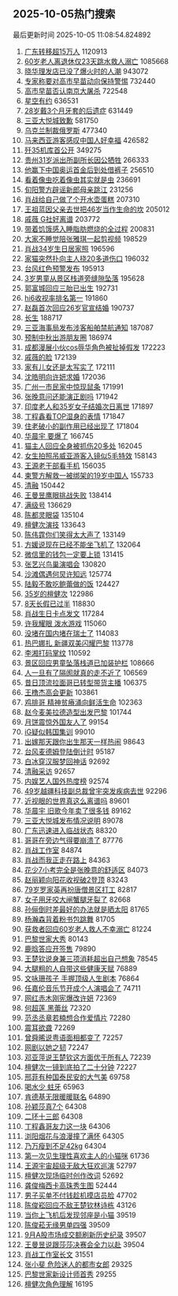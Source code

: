 ## 2025-10-05热门搜索 
最后更新时间 2025-10-05 11:08:54.824892 
1. [广东转移超15万人](https://s.weibo.com/weibo?q=%23%E5%B9%BF%E4%B8%9C%E8%BD%AC%E7%A7%BB%E8%B6%8515%E4%B8%87%E4%BA%BA%23&t=31&band_rank=10&Refer=top) 1120913
1. [60岁老人离退休仅23天跳水救人溺亡](https://s.weibo.com/weibo?q=%2360%E5%B2%81%E8%80%81%E4%BA%BA%E7%A6%BB%E9%80%80%E4%BC%91%E4%BB%8523%E5%A4%A9%E8%B7%B3%E6%B0%B4%E6%95%91%E4%BA%BA%E6%BA%BA%E4%BA%A1%23&t=31&band_rank=1&Refer=top) 1085668
1. [晓华理发店已没了爆火时的人潮](https://s.weibo.com/weibo?q=%23%E6%99%93%E5%8D%8E%E7%90%86%E5%8F%91%E5%BA%97%E5%B7%B2%E6%B2%A1%E4%BA%86%E7%88%86%E7%81%AB%E6%97%B6%E7%9A%84%E4%BA%BA%E6%BD%AE%23&t=31&band_rank=1&Refer=top) 943072
1. [专家称要对高市早苗动向保持警惕](https://s.weibo.com/weibo?q=%23%E4%B8%93%E5%AE%B6%E7%A7%B0%E8%A6%81%E5%AF%B9%E9%AB%98%E5%B8%82%E6%97%A9%E8%8B%97%E5%8A%A8%E5%90%91%E4%BF%9D%E6%8C%81%E8%AD%A6%E6%83%95%23&t=31&band_rank=29&Refer=top) 732440
1. [高市早苗否认南京大屠杀](https://s.weibo.com/weibo?q=%23%E9%AB%98%E5%B8%82%E6%97%A9%E8%8B%97%E5%90%A6%E8%AE%A4%E5%8D%97%E4%BA%AC%E5%A4%A7%E5%B1%A0%E6%9D%80%23&t=31&band_rank=2&Refer=top) 722548
1. [星空有约](https://s.weibo.com/weibo?q=%23%E6%98%9F%E7%A9%BA%E6%9C%89%E7%BA%A6%23&t=31&band_rank=3&Refer=top) 636531
1. [28岁戴3个月牙套的后遗症](https://s.weibo.com/weibo?q=28%E5%B2%81%E6%88%B43%E4%B8%AA%E6%9C%88%E7%89%99%E5%A5%97%E7%9A%84%E5%90%8E%E9%81%97%E7%97%87&t=31&band_rank=4&Refer=top) 631449
1. [三亚大悦城致歉](https://s.weibo.com/weibo?q=%23%E4%B8%89%E4%BA%9A%E5%A4%A7%E6%82%A6%E5%9F%8E%E8%87%B4%E6%AD%89%23&t=31&band_rank=13&Refer=top) 581750
1. [乌克兰制裁俄罗斯](https://s.weibo.com/weibo?q=%23%E4%B9%8C%E5%85%8B%E5%85%B0%E5%88%B6%E8%A3%81%E4%BF%84%E7%BD%97%E6%96%AF%23&t=31&band_rank=2&Refer=top) 477340
1. [马来西亚游客感叹中国人好幸福](https://s.weibo.com/weibo?q=%23%E9%A9%AC%E6%9D%A5%E8%A5%BF%E4%BA%9A%E6%B8%B8%E5%AE%A2%E6%84%9F%E5%8F%B9%E4%B8%AD%E5%9B%BD%E4%BA%BA%E5%A5%BD%E5%B9%B8%E7%A6%8F%23&t=31&band_rank=4&Refer=top) 426582
1. [歼35机库首公开](https://s.weibo.com/weibo?q=%23%E6%AD%BC35%E6%9C%BA%E5%BA%93%E9%A6%96%E5%85%AC%E5%BC%80%23&t=31&band_rank=9&Refer=top) 349275
1. [贵州31岁派出所副所长因公牺牲](https://s.weibo.com/weibo?q=%23%E8%B4%B5%E5%B7%9E31%E5%B2%81%E6%B4%BE%E5%87%BA%E6%89%80%E5%89%AF%E6%89%80%E9%95%BF%E5%9B%A0%E5%85%AC%E7%89%BA%E7%89%B2%23&t=31&band_rank=2&Refer=top) 266333
1. [他赢下中国奥运首金后到处借裤子](https://s.weibo.com/weibo?q=%23%E4%BB%96%E8%B5%A2%E4%B8%8B%E4%B8%AD%E5%9B%BD%E5%A5%A5%E8%BF%90%E9%A6%96%E9%87%91%E5%90%8E%E5%88%B0%E5%A4%84%E5%80%9F%E8%A3%A4%E5%AD%90%23&t=31&band_rank=4&Refer=top) 256510
1. [看着像虫吃着像虫其实就是虫](https://s.weibo.com/weibo?q=%23%E7%9C%8B%E7%9D%80%E5%83%8F%E8%99%AB%E5%90%83%E7%9D%80%E5%83%8F%E8%99%AB%E5%85%B6%E5%AE%9E%E5%B0%B1%E6%98%AF%E8%99%AB%23&t=31&band_rank=6&Refer=top) 236691
1. [旬阳警方辟谣新郎母亲跳江](https://s.weibo.com/weibo?q=%23%E6%97%AC%E9%98%B3%E8%AD%A6%E6%96%B9%E8%BE%9F%E8%B0%A3%E6%96%B0%E9%83%8E%E6%AF%8D%E4%BA%B2%E8%B7%B3%E6%B1%9F%23&t=31&band_rank=43&Refer=top) 231256
1. [肖战给自己做了个开水壶蛋糕](https://s.weibo.com/weibo?q=%23%E8%82%96%E6%88%98%E7%BB%99%E8%87%AA%E5%B7%B1%E5%81%9A%E4%BA%86%E4%B8%AA%E5%BC%80%E6%B0%B4%E5%A3%B6%E8%9B%8B%E7%B3%95%23&t=31&band_rank=11&Refer=top) 207310
1. [王祖蓝因父亲去世把46岁当作生命的坎](https://s.weibo.com/weibo?q=%E7%8E%8B%E7%A5%96%E8%93%9D%E5%9B%A0%E7%88%B6%E4%BA%B2%E5%8E%BB%E4%B8%96%E6%8A%8A46%E5%B2%81%E5%BD%93%E4%BD%9C%E7%94%9F%E5%91%BD%E7%9A%84%E5%9D%8E&t=31&band_rank=12&Refer=top) 205012
1. [戚薇 G社好离谱](https://s.weibo.com/weibo?q=%E6%88%9A%E8%96%87%20G%E7%A4%BE%E5%A5%BD%E7%A6%BB%E8%B0%B1&t=31&band_rank=11&Refer=top) 203772
1. [带着饥饿感入睡脂肪燃烧的全过程](https://s.weibo.com/weibo?q=%23%E5%B8%A6%E7%9D%80%E9%A5%A5%E9%A5%BF%E6%84%9F%E5%85%A5%E7%9D%A1%E8%84%82%E8%82%AA%E7%87%83%E7%83%A7%E7%9A%84%E5%85%A8%E8%BF%87%E7%A8%8B%23&t=31&band_rank=23&Refer=top) 200831
1. [大家不睡觉陪张雅琪一起剪视频](https://s.weibo.com/weibo?q=%E5%A4%A7%E5%AE%B6%E4%B8%8D%E7%9D%A1%E8%A7%89%E9%99%AA%E5%BC%A0%E9%9B%85%E7%90%AA%E4%B8%80%E8%B5%B7%E5%89%AA%E8%A7%86%E9%A2%91&t=31&band_rank=15&Refer=top) 198529
1. [肖战34岁生日居家照](https://s.weibo.com/weibo?q=%23%E8%82%96%E6%88%9834%E5%B2%81%E7%94%9F%E6%97%A5%E5%B1%85%E5%AE%B6%E7%85%A7%23&t=31&band_rank=13&Refer=top) 196596
1. [家猫突然扑向主人挠20多道伤口](https://s.weibo.com/weibo?q=%23%E5%AE%B6%E7%8C%AB%E7%AA%81%E7%84%B6%E6%89%91%E5%90%91%E4%B8%BB%E4%BA%BA%E6%8C%A020%E5%A4%9A%E9%81%93%E4%BC%A4%E5%8F%A3%23&t=31&band_rank=28&Refer=top) 196032
1. [台风红色预警发布](https://s.weibo.com/weibo?q=%23%E5%8F%B0%E9%A3%8E%E7%BA%A2%E8%89%B2%E9%A2%84%E8%AD%A6%E5%8F%91%E5%B8%83%23&t=31&band_rank=5&Refer=top) 195913
1. [3岁男童从景区栈道旁缝隙坠落](https://s.weibo.com/weibo?q=%233%E5%B2%81%E7%94%B7%E7%AB%A5%E4%BB%8E%E6%99%AF%E5%8C%BA%E6%A0%88%E9%81%93%E6%97%81%E7%BC%9D%E9%9A%99%E5%9D%A0%E8%90%BD%23&t=31&band_rank=6&Refer=top) 195628
1. [郭富城回应三胎已出生](https://s.weibo.com/weibo?q=%23%E9%83%AD%E5%AF%8C%E5%9F%8E%E5%9B%9E%E5%BA%94%E4%B8%89%E8%83%8E%E5%B7%B2%E5%87%BA%E7%94%9F%23&t=31&band_rank=22&Refer=top) 192731
1. [hi6收视率排名第一](https://s.weibo.com/weibo?q=hi6%E6%94%B6%E8%A7%86%E7%8E%87%E6%8E%92%E5%90%8D%E7%AC%AC%E4%B8%80&t=31&band_rank=16&Refer=top) 191860
1. [赵磊首次回应26岁官宣结婚](https://s.weibo.com/weibo?q=%E8%B5%B5%E7%A3%8A%E9%A6%96%E6%AC%A1%E5%9B%9E%E5%BA%9426%E5%B2%81%E5%AE%98%E5%AE%A3%E7%BB%93%E5%A9%9A&t=31&band_rank=20&Refer=top) 190737
1. [长生](https://s.weibo.com/weibo?q=%E9%95%BF%E7%94%9F&t=31&band_rank=7&Refer=top) 188717
1. [三亚海事局发布涉客船舶禁航通知](https://s.weibo.com/weibo?q=%23%E4%B8%89%E4%BA%9A%E6%B5%B7%E4%BA%8B%E5%B1%80%E5%8F%91%E5%B8%83%E6%B6%89%E5%AE%A2%E8%88%B9%E8%88%B6%E7%A6%81%E8%88%AA%E9%80%9A%E7%9F%A5%23&t=31&band_rank=21&Refer=top) 187087
1. [预制中秋出游朋友圈](https://s.weibo.com/weibo?q=%E9%A2%84%E5%88%B6%E4%B8%AD%E7%A7%8B%E5%87%BA%E6%B8%B8%E6%9C%8B%E5%8F%8B%E5%9C%88&t=31&band_rank=22&Refer=top) 186974
1. [成都漫展小伙cos辱华角色被扯掉假发](https://s.weibo.com/weibo?q=%23%E6%88%90%E9%83%BD%E6%BC%AB%E5%B1%95%E5%B0%8F%E4%BC%99cos%E8%BE%B1%E5%8D%8E%E8%A7%92%E8%89%B2%E8%A2%AB%E6%89%AF%E6%8E%89%E5%81%87%E5%8F%91%23&t=31&band_rank=14&Refer=top) 172223
1. [戚薇的脸](https://s.weibo.com/weibo?q=%E6%88%9A%E8%96%87%E7%9A%84%E8%84%B8&t=31&band_rank=16&Refer=top) 172139
1. [家有儿女还是太写实了](https://s.weibo.com/weibo?q=%E5%AE%B6%E6%9C%89%E5%84%BF%E5%A5%B3%E8%BF%98%E6%98%AF%E5%A4%AA%E5%86%99%E5%AE%9E%E4%BA%86&t=31&band_rank=24&Refer=top) 172111
1. [沈皓明向许妍求婚](https://s.weibo.com/weibo?q=%23%E6%B2%88%E7%9A%93%E6%98%8E%E5%90%91%E8%AE%B8%E5%A6%8D%E6%B1%82%E5%A9%9A%23&t=31&band_rank=13&Refer=top) 172036
1. [广州一市民家中惊现鼠条](https://s.weibo.com/weibo?q=%23%E5%B9%BF%E5%B7%9E%E4%B8%80%E5%B8%82%E6%B0%91%E5%AE%B6%E4%B8%AD%E6%83%8A%E7%8E%B0%E9%BC%A0%E6%9D%A1%23&t=31&band_rank=18&Refer=top) 171991
1. [张晚意问还能演正剧吗](https://s.weibo.com/weibo?q=%23%E5%BC%A0%E6%99%9A%E6%84%8F%E9%97%AE%E8%BF%98%E8%83%BD%E6%BC%94%E6%AD%A3%E5%89%A7%E5%90%97%23&t=31&band_rank=24&Refer=top) 171942
1. [印度老人和35岁女子结婚次日离世](https://s.weibo.com/weibo?q=%23%E5%8D%B0%E5%BA%A6%E8%80%81%E4%BA%BA%E5%92%8C35%E5%B2%81%E5%A5%B3%E5%AD%90%E7%BB%93%E5%A9%9A%E6%AC%A1%E6%97%A5%E7%A6%BB%E4%B8%96%23&t=31&band_rank=21&Refer=top) 171897
1. [丁程鑫看TOP湿身的表情](https://s.weibo.com/weibo?q=%23%E4%B8%81%E7%A8%8B%E9%91%AB%E7%9C%8BTOP%E6%B9%BF%E8%BA%AB%E7%9A%84%E8%A1%A8%E6%83%85%23&t=31&band_rank=24&Refer=top) 171847
1. [住老破小的副作用已经出现了](https://s.weibo.com/weibo?q=%E4%BD%8F%E8%80%81%E7%A0%B4%E5%B0%8F%E7%9A%84%E5%89%AF%E4%BD%9C%E7%94%A8%E5%B7%B2%E7%BB%8F%E5%87%BA%E7%8E%B0%E4%BA%86&t=31&band_rank=25&Refer=top) 171804
1. [华晨宇 要爆了](https://s.weibo.com/weibo?q=%E5%8D%8E%E6%99%A8%E5%AE%87%20%E8%A6%81%E7%88%86%E4%BA%86&t=31&band_rank=12&Refer=top) 166745
1. [猫主人回应全身被抓伤20多处](https://s.weibo.com/weibo?q=%23%E7%8C%AB%E4%B8%BB%E4%BA%BA%E5%9B%9E%E5%BA%94%E5%85%A8%E8%BA%AB%E8%A2%AB%E6%8A%93%E4%BC%A420%E5%A4%9A%E5%A4%84%23&t=31&band_rank=27&Refer=top) 162045
1. [女生拍照吊威亚游客入镜似5毛特效](https://s.weibo.com/weibo?q=%23%E5%A5%B3%E7%94%9F%E6%8B%8D%E7%85%A7%E5%90%8A%E5%A8%81%E4%BA%9A%E6%B8%B8%E5%AE%A2%E5%85%A5%E9%95%9C%E4%BC%BC5%E6%AF%9B%E7%89%B9%E6%95%88%23&t=31&band_rank=8&Refer=top) 158143
1. [王源老干部看手机](https://s.weibo.com/weibo?q=%E7%8E%8B%E6%BA%90%E8%80%81%E5%B9%B2%E9%83%A8%E7%9C%8B%E6%89%8B%E6%9C%BA&t=31&band_rank=23&Refer=top) 156035
1. [柬警方解救一被绑架的19岁中国人](https://s.weibo.com/weibo?q=%23%E6%9F%AC%E8%AD%A6%E6%96%B9%E8%A7%A3%E6%95%91%E4%B8%80%E8%A2%AB%E7%BB%91%E6%9E%B6%E7%9A%8419%E5%B2%81%E4%B8%AD%E5%9B%BD%E4%BA%BA%23&t=31&band_rank=47&Refer=top) 155733
1. [清融](https://s.weibo.com/weibo?q=%E6%B8%85%E8%9E%8D&t=31&band_rank=9&Refer=top) 150442
1. [王曼昱鹰眼挑战失败](https://s.weibo.com/weibo?q=%23%E7%8E%8B%E6%9B%BC%E6%98%B1%E9%B9%B0%E7%9C%BC%E6%8C%91%E6%88%98%E5%A4%B1%E8%B4%A5%23&t=31&band_rank=10&Refer=top) 138414
1. [满级号](https://s.weibo.com/weibo?q=%E6%BB%A1%E7%BA%A7%E5%8F%B7&t=31&band_rank=15&Refer=top) 136629
1. [陈都灵眼袋](https://s.weibo.com/weibo?q=%E9%99%88%E9%83%BD%E7%81%B5%E7%9C%BC%E8%A2%8B&t=31&band_rank=17&Refer=top) 135104
1. [檀健次演技](https://s.weibo.com/weibo?q=%E6%AA%80%E5%81%A5%E6%AC%A1%E6%BC%94%E6%8A%80&t=31&band_rank=19&Refer=top) 133643
1. [陈伟霆你们笑得太大声了](https://s.weibo.com/weibo?q=%23%E9%99%88%E4%BC%9F%E9%9C%86%E4%BD%A0%E4%BB%AC%E7%AC%91%E5%BE%97%E5%A4%AA%E5%A4%A7%E5%A3%B0%E4%BA%86%23&t=31&band_rank=20&Refer=top) 133149
1. [方媛说现在已经不能坐飞机了](https://s.weibo.com/weibo?q=%23%E6%96%B9%E5%AA%9B%E8%AF%B4%E7%8E%B0%E5%9C%A8%E5%B7%B2%E7%BB%8F%E4%B8%8D%E8%83%BD%E5%9D%90%E9%A3%9E%E6%9C%BA%E4%BA%86%23&t=31&band_rank=21&Refer=top) 132064
1. [微信里的钱包一定要上锁](https://s.weibo.com/weibo?q=%E5%BE%AE%E4%BF%A1%E9%87%8C%E7%9A%84%E9%92%B1%E5%8C%85%E4%B8%80%E5%AE%9A%E8%A6%81%E4%B8%8A%E9%94%81&t=31&band_rank=22&Refer=top) 131415
1. [张艺兴鸟巢演唱会](https://s.weibo.com/weibo?q=%23%E5%BC%A0%E8%89%BA%E5%85%B4%E9%B8%9F%E5%B7%A2%E6%BC%94%E5%94%B1%E4%BC%9A%23&t=31&band_rank=23&Refer=top) 130820
1. [沙滩偶遇何炅许知远](https://s.weibo.com/weibo?q=%E6%B2%99%E6%BB%A9%E5%81%B6%E9%81%87%E4%BD%95%E7%82%85%E8%AE%B8%E7%9F%A5%E8%BF%9C&t=31&band_rank=28&Refer=top) 125774
1. [陆毅不敢吃鲍蕾做的饭](https://s.weibo.com/weibo?q=%E9%99%86%E6%AF%85%E4%B8%8D%E6%95%A2%E5%90%83%E9%B2%8D%E8%95%BE%E5%81%9A%E7%9A%84%E9%A5%AD&t=31&band_rank=29&Refer=top) 124427
1. [35岁的檀健次](https://s.weibo.com/weibo?q=%2335%E5%B2%81%E7%9A%84%E6%AA%80%E5%81%A5%E6%AC%A1%23&t=31&band_rank=29&Refer=top) 122986
1. [8天长假已过半](https://s.weibo.com/weibo?q=%238%E5%A4%A9%E9%95%BF%E5%81%87%E5%B7%B2%E8%BF%87%E5%8D%8A%23&t=31&band_rank=34&Refer=top) 118830
1. [肖战生日卡点发文](https://s.weibo.com/weibo?q=%23%E8%82%96%E6%88%98%E7%94%9F%E6%97%A5%E5%8D%A1%E7%82%B9%E5%8F%91%E6%96%87%23&t=31&band_rank=30&Refer=top) 117284
1. [许我耀眼 泼水游戏](https://s.weibo.com/weibo?q=%E8%AE%B8%E6%88%91%E8%80%80%E7%9C%BC%20%E6%B3%BC%E6%B0%B4%E6%B8%B8%E6%88%8F&t=31&band_rank=31&Refer=top) 115060
1. [没堵在国内堵在瑞士了](https://s.weibo.com/weibo?q=%E6%B2%A1%E5%A0%B5%E5%9C%A8%E5%9B%BD%E5%86%85%E5%A0%B5%E5%9C%A8%E7%91%9E%E5%A3%AB%E4%BA%86&t=31&band_rank=33&Refer=top) 114083
1. [热巴娜扎 新疆双美闪耀巴黎](https://s.weibo.com/weibo?q=%E7%83%AD%E5%B7%B4%E5%A8%9C%E6%89%8E%20%E6%96%B0%E7%96%86%E5%8F%8C%E7%BE%8E%E9%97%AA%E8%80%80%E5%B7%B4%E9%BB%8E&t=31&band_rank=24&Refer=top) 113778
1. [李湘打码掌纹](https://s.weibo.com/weibo?q=%23%E6%9D%8E%E6%B9%98%E6%89%93%E7%A0%81%E6%8E%8C%E7%BA%B9%23&t=31&band_rank=25&Refer=top) 110592
1. [景区回应男童坠落栈道已加装护栏](https://s.weibo.com/weibo?q=%23%E6%99%AF%E5%8C%BA%E5%9B%9E%E5%BA%94%E7%94%B7%E7%AB%A5%E5%9D%A0%E8%90%BD%E6%A0%88%E9%81%93%E5%B7%B2%E5%8A%A0%E8%A3%85%E6%8A%A4%E6%A0%8F%23&t=31&band_rank=40&Refer=top) 108666
1. [人一旦有了隔阂就真的走不近了](https://s.weibo.com/weibo?q=%E4%BA%BA%E4%B8%80%E6%97%A6%E6%9C%89%E4%BA%86%E9%9A%94%E9%98%82%E5%B0%B1%E7%9C%9F%E7%9A%84%E8%B5%B0%E4%B8%8D%E8%BF%91%E4%BA%86&t=31&band_rank=26&Refer=top) 106569
1. [昔日顶流拉面哥已转型带货主播](https://s.weibo.com/weibo?q=%23%E6%98%94%E6%97%A5%E9%A1%B6%E6%B5%81%E6%8B%89%E9%9D%A2%E5%93%A5%E5%B7%B2%E8%BD%AC%E5%9E%8B%E5%B8%A6%E8%B4%A7%E4%B8%BB%E6%92%AD%23&t=31&band_rank=32&Refer=top) 106375
1. [王橹杰高会更新](https://s.weibo.com/weibo?q=%E7%8E%8B%E6%A9%B9%E6%9D%B0%E9%AB%98%E4%BC%9A%E6%9B%B4%E6%96%B0&t=31&band_rank=35&Refer=top) 103861
1. [鸡排哥 精神贫瘠涌向鲜活生命](https://s.weibo.com/weibo?q=%E9%B8%A1%E6%8E%92%E5%93%A5%20%E7%B2%BE%E7%A5%9E%E8%B4%AB%E7%98%A0%E6%B6%8C%E5%90%91%E9%B2%9C%E6%B4%BB%E7%94%9F%E5%91%BD&t=31&band_rank=27&Refer=top) 102363
1. [赵今麦美拉德造型出发巴黎](https://s.weibo.com/weibo?q=%23%E8%B5%B5%E4%BB%8A%E9%BA%A6%E7%BE%8E%E6%8B%89%E5%BE%B7%E9%80%A0%E5%9E%8B%E5%87%BA%E5%8F%91%E5%B7%B4%E9%BB%8E%23&t=31&band_rank=28&Refer=top) 101744
1. [月饼震惊外国友人了](https://s.weibo.com/weibo?q=%E6%9C%88%E9%A5%BC%E9%9C%87%E6%83%8A%E5%A4%96%E5%9B%BD%E5%8F%8B%E4%BA%BA%E4%BA%86&t=31&band_rank=37&Refer=top) 99154
1. [iG疑似韩国集训](https://s.weibo.com/weibo?q=iG%E7%96%91%E4%BC%BC%E9%9F%A9%E5%9B%BD%E9%9B%86%E8%AE%AD&t=31&band_rank=38&Refer=top) 99010
1. [出嫁那天跟你出生那天一样热闹](https://s.weibo.com/weibo?q=%E5%87%BA%E5%AB%81%E9%82%A3%E5%A4%A9%E8%B7%9F%E4%BD%A0%E5%87%BA%E7%94%9F%E9%82%A3%E5%A4%A9%E4%B8%80%E6%A0%B7%E7%83%AD%E9%97%B9&t=31&band_rank=39&Refer=top) 98643
1. [台风麦德姆登陆倒计时](https://s.weibo.com/weibo?q=%23%E5%8F%B0%E9%A3%8E%E9%BA%A6%E5%BE%B7%E5%A7%86%E7%99%BB%E9%99%86%E5%80%92%E8%AE%A1%E6%97%B6%23&t=31&band_rank=41&Refer=top) 95187
1. [白冰穿汉服梦回神话](https://s.weibo.com/weibo?q=%E7%99%BD%E5%86%B0%E7%A9%BF%E6%B1%89%E6%9C%8D%E6%A2%A6%E5%9B%9E%E7%A5%9E%E8%AF%9D&t=31&band_rank=42&Refer=top) 92692
1. [清融采访](https://s.weibo.com/weibo?q=%E6%B8%85%E8%9E%8D%E9%87%87%E8%AE%BF&t=31&band_rank=30&Refer=top) 92657
1. [内娱艺人国外热度榜](https://s.weibo.com/weibo?q=%23%E5%86%85%E5%A8%B1%E8%89%BA%E4%BA%BA%E5%9B%BD%E5%A4%96%E7%83%AD%E5%BA%A6%E6%A6%9C%23&t=31&band_rank=31&Refer=top) 92574
1. [49岁越疆科技副总裁曾宇突发疾病去世](https://s.weibo.com/weibo?q=%2349%E5%B2%81%E8%B6%8A%E7%96%86%E7%A7%91%E6%8A%80%E5%89%AF%E6%80%BB%E8%A3%81%E6%9B%BE%E5%AE%87%E7%AA%81%E5%8F%91%E7%96%BE%E7%97%85%E5%8E%BB%E4%B8%96%23&t=31&band_rank=45&Refer=top) 92296
1. [近视眼的世界真这么离谱吗](https://s.weibo.com/weibo?q=%E8%BF%91%E8%A7%86%E7%9C%BC%E7%9A%84%E4%B8%96%E7%95%8C%E7%9C%9F%E8%BF%99%E4%B9%88%E7%A6%BB%E8%B0%B1%E5%90%97&t=31&band_rank=31&Refer=top) 89601
1. [华晨宇 旧歌今年卖了很多钱](https://s.weibo.com/weibo?q=%E5%8D%8E%E6%99%A8%E5%AE%87%20%E6%97%A7%E6%AD%8C%E4%BB%8A%E5%B9%B4%E5%8D%96%E4%BA%86%E5%BE%88%E5%A4%9A%E9%92%B1&t=31&band_rank=32&Refer=top) 89162
1. [三亚大悦城发布情况说明](https://s.weibo.com/weibo?q=%23%E4%B8%89%E4%BA%9A%E5%A4%A7%E6%82%A6%E5%9F%8E%E5%8F%91%E5%B8%83%E6%83%85%E5%86%B5%E8%AF%B4%E6%98%8E%23&t=31&band_rank=37&Refer=top) 89078
1. [广东迅速进入临战状态](https://s.weibo.com/weibo?q=%23%E5%B9%BF%E4%B8%9C%E8%BF%85%E9%80%9F%E8%BF%9B%E5%85%A5%E4%B8%B4%E6%88%98%E7%8A%B6%E6%80%81%23&t=31&band_rank=38&Refer=top) 88320
1. [哥哥在旁边气得要崩溃了](https://s.weibo.com/weibo?q=%E5%93%A5%E5%93%A5%E5%9C%A8%E6%97%81%E8%BE%B9%E6%B0%94%E5%BE%97%E8%A6%81%E5%B4%A9%E6%BA%83%E4%BA%86&t=31&band_rank=39&Refer=top) 87776
1. [肖战工作室](https://s.weibo.com/weibo?q=%E8%82%96%E6%88%98%E5%B7%A5%E4%BD%9C%E5%AE%A4&t=31&band_rank=11&Refer=top) 84874
1. [肖战而我正走在路上](https://s.weibo.com/weibo?q=%23%E8%82%96%E6%88%98%E8%80%8C%E6%88%91%E6%AD%A3%E8%B5%B0%E5%9C%A8%E8%B7%AF%E4%B8%8A%23&t=31&band_rank=16&Refer=top) 84363
1. [花少7小考完全是张晚意的舒适区](https://s.weibo.com/weibo?q=%E8%8A%B1%E5%B0%917%E5%B0%8F%E8%80%83%E5%AE%8C%E5%85%A8%E6%98%AF%E5%BC%A0%E6%99%9A%E6%84%8F%E7%9A%84%E8%88%92%E9%80%82%E5%8C%BA&t=31&band_rank=46&Refer=top) 84073
1. [赵丽颖向阳花收视破2登顶](https://s.weibo.com/weibo?q=%23%E8%B5%B5%E4%B8%BD%E9%A2%96%E5%90%91%E9%98%B3%E8%8A%B1%E6%94%B6%E8%A7%86%E7%A0%B42%E7%99%BB%E9%A1%B6%23&t=31&band_rank=33&Refer=top) 83243
1. [79岁罗家英再扮唐僧景区打工](https://s.weibo.com/weibo?q=%2379%E5%B2%81%E7%BD%97%E5%AE%B6%E8%8B%B1%E5%86%8D%E6%89%AE%E5%94%90%E5%83%A7%E6%99%AF%E5%8C%BA%E6%89%93%E5%B7%A5%23&t=31&band_rank=34&Refer=top) 82817
1. [女子用牙咬大闸蟹腿牙裂了](https://s.weibo.com/weibo?q=%23%E5%A5%B3%E5%AD%90%E7%94%A8%E7%89%99%E5%92%AC%E5%A4%A7%E9%97%B8%E8%9F%B9%E8%85%BF%E7%89%99%E8%A3%82%E4%BA%86%23&t=31&band_rank=40&Refer=top) 82668
1. [孙俪倒时差最好的办法就是晒太阳](https://s.weibo.com/weibo?q=%23%E5%AD%99%E4%BF%AA%E5%80%92%E6%97%B6%E5%B7%AE%E6%9C%80%E5%A5%BD%E7%9A%84%E5%8A%9E%E6%B3%95%E5%B0%B1%E6%98%AF%E6%99%92%E5%A4%AA%E9%98%B3%23&t=31&band_rank=41&Refer=top) 81765
1. [杨瀚森背着粉书包跳舞](https://s.weibo.com/weibo?q=%23%E6%9D%A8%E7%80%9A%E6%A3%AE%E8%83%8C%E7%9D%80%E7%B2%89%E4%B9%A6%E5%8C%85%E8%B7%B3%E8%88%9E%23&t=31&band_rank=47&Refer=top) 81705
1. [获救者回应60岁老人救人不幸溺亡](https://s.weibo.com/weibo?q=%23%E8%8E%B7%E6%95%91%E8%80%85%E5%9B%9E%E5%BA%9460%E5%B2%81%E8%80%81%E4%BA%BA%E6%95%91%E4%BA%BA%E4%B8%8D%E5%B9%B8%E6%BA%BA%E4%BA%A1%23&t=31&band_rank=42&Refer=top) 81224
1. [巴黎世家大秀](https://s.weibo.com/weibo?q=%23%E5%B7%B4%E9%BB%8E%E4%B8%96%E5%AE%B6%E5%A4%A7%E7%A7%80%23&t=31&band_rank=49&Refer=top) 80143
1. [鹿晗答应开签售](https://s.weibo.com/weibo?q=%23%E9%B9%BF%E6%99%97%E7%AD%94%E5%BA%94%E5%BC%80%E7%AD%BE%E5%94%AE%23&t=31&band_rank=35&Refer=top) 79890
1. [王楚钦说身兼三项消耗超出自己想象](https://s.weibo.com/weibo?q=%23%E7%8E%8B%E6%A5%9A%E9%92%A6%E8%AF%B4%E8%BA%AB%E5%85%BC%E4%B8%89%E9%A1%B9%E6%B6%88%E8%80%97%E8%B6%85%E5%87%BA%E8%87%AA%E5%B7%B1%E6%83%B3%E8%B1%A1%23&t=31&band_rank=36&Refer=top) 78545
1. [大腿粗的人自带这些健康天赋](https://s.weibo.com/weibo?q=%23%E5%A4%A7%E8%85%BF%E7%B2%97%E7%9A%84%E4%BA%BA%E8%87%AA%E5%B8%A6%E8%BF%99%E4%BA%9B%E5%81%A5%E5%BA%B7%E5%A4%A9%E8%B5%8B%23&t=31&band_rank=26&Refer=top) 76889
1. [文咏珊孩子 手握顶级人生剧本](https://s.weibo.com/weibo?q=%E6%96%87%E5%92%8F%E7%8F%8A%E5%AD%A9%E5%AD%90%20%E6%89%8B%E6%8F%A1%E9%A1%B6%E7%BA%A7%E4%BA%BA%E7%94%9F%E5%89%A7%E6%9C%AC&t=31&band_rank=37&Refer=top) 76864
1. [任嘉伦音乐节开成个人演唱会了](https://s.weibo.com/weibo?q=%E4%BB%BB%E5%98%89%E4%BC%A6%E9%9F%B3%E4%B9%90%E8%8A%82%E5%BC%80%E6%88%90%E4%B8%AA%E4%BA%BA%E6%BC%94%E5%94%B1%E4%BC%9A%E4%BA%86&t=31&band_rank=38&Refer=top) 74711
1. [网红赤木刚宪爆改许妍](https://s.weibo.com/weibo?q=%23%E7%BD%91%E7%BA%A2%E8%B5%A4%E6%9C%A8%E5%88%9A%E5%AE%AA%E7%88%86%E6%94%B9%E8%AE%B8%E5%A6%8D%23&t=31&band_rank=41&Refer=top) 72369
1. [何超莲 黑蕾丝](https://s.weibo.com/weibo?q=%E4%BD%95%E8%B6%85%E8%8E%B2%20%E9%BB%91%E8%95%BE%E4%B8%9D&t=31&band_rank=48&Refer=top) 72320
1. [范丞丞章若楠想合作爱情片](https://s.weibo.com/weibo?q=%E8%8C%83%E4%B8%9E%E4%B8%9E%E7%AB%A0%E8%8B%A5%E6%A5%A0%E6%83%B3%E5%90%88%E4%BD%9C%E7%88%B1%E6%83%85%E7%89%87&t=31&band_rank=40&Refer=top) 72280
1. [震耳欲聋](https://s.weibo.com/weibo?q=%E9%9C%87%E8%80%B3%E6%AC%B2%E8%81%8B&t=31&band_rank=45&Refer=top) 72269
1. [曾舜晞说粤语面相都变了](https://s.weibo.com/weibo?q=%E6%9B%BE%E8%88%9C%E6%99%9E%E8%AF%B4%E7%B2%A4%E8%AF%AD%E9%9D%A2%E7%9B%B8%E9%83%BD%E5%8F%98%E4%BA%86&t=31&band_rank=39&Refer=top) 72257
1. [网剧以她之韧](https://s.weibo.com/weibo?q=%23%E7%BD%91%E5%89%A7%E4%BB%A5%E5%A5%B9%E4%B9%8B%E9%9F%A7%23&t=31&band_rank=49&Refer=top) 72247
1. [邓亚萍说王楚钦这方面优于所有人](https://s.weibo.com/weibo?q=%23%E9%82%93%E4%BA%9A%E8%90%8D%E8%AF%B4%E7%8E%8B%E6%A5%9A%E9%92%A6%E8%BF%99%E6%96%B9%E9%9D%A2%E4%BC%98%E4%BA%8E%E6%89%80%E6%9C%89%E4%BA%BA%23&t=31&band_rank=45&Refer=top) 72239
1. [檀健次一镜到底拍了二十分钟](https://s.weibo.com/weibo?q=%E6%AA%80%E5%81%A5%E6%AC%A1%E4%B8%80%E9%95%9C%E5%88%B0%E5%BA%95%E6%8B%8D%E4%BA%86%E4%BA%8C%E5%8D%81%E5%88%86%E9%92%9F&t=31&band_rank=50&Refer=top) 72227
1. [邢菲有种国泰民安的大气美](https://s.weibo.com/weibo?q=%E9%82%A2%E8%8F%B2%E6%9C%89%E7%A7%8D%E5%9B%BD%E6%B3%B0%E6%B0%91%E5%AE%89%E7%9A%84%E5%A4%A7%E6%B0%94%E7%BE%8E&t=31&band_rank=47&Refer=top) 69758
1. [喝水少 蛀牙](https://s.weibo.com/weibo?q=%E5%96%9D%E6%B0%B4%E5%B0%91%20%E8%9B%80%E7%89%99&t=31&band_rank=42&Refer=top) 65963
1. [肯德基无限暖暖联名](https://s.weibo.com/weibo?q=%E8%82%AF%E5%BE%B7%E5%9F%BA%E6%97%A0%E9%99%90%E6%9A%96%E6%9A%96%E8%81%94%E5%90%8D&t=31&band_rank=48&Refer=top) 64890
1. [孙颖莎真7个](https://s.weibo.com/weibo?q=%E5%AD%99%E9%A2%96%E8%8E%8E%E7%9C%9F7%E4%B8%AA&t=31&band_rank=43&Refer=top) 64308
1. [二环十三郎](https://s.weibo.com/weibo?q=%E4%BA%8C%E7%8E%AF%E5%8D%81%E4%B8%89%E9%83%8E&t=31&band_rank=44&Refer=top) 64308
1. [丁程鑫哥友力这一块](https://s.weibo.com/weibo?q=%E4%B8%81%E7%A8%8B%E9%91%AB%E5%93%A5%E5%8F%8B%E5%8A%9B%E8%BF%99%E4%B8%80%E5%9D%97&t=31&band_rank=46&Refer=top) 64306
1. [浏阳烟花与浪漫撞了满怀](https://s.weibo.com/weibo?q=%23%E6%B5%8F%E9%98%B3%E7%83%9F%E8%8A%B1%E4%B8%8E%E6%B5%AA%E6%BC%AB%E6%92%9E%E4%BA%86%E6%BB%A1%E6%80%80%23&t=31&band_rank=47&Refer=top) 64305
1. [乃万瘦到不足42kg](https://s.weibo.com/weibo?q=%23%E4%B9%83%E4%B8%87%E7%98%A6%E5%88%B0%E4%B8%8D%E8%B6%B342kg%23&t=31&band_rank=50&Refer=top) 64304
1. [第一次见生理性喜欢主人的小猫咪](https://s.weibo.com/weibo?q=%E7%AC%AC%E4%B8%80%E6%AC%A1%E8%A7%81%E7%94%9F%E7%90%86%E6%80%A7%E5%96%9C%E6%AC%A2%E4%B8%BB%E4%BA%BA%E7%9A%84%E5%B0%8F%E7%8C%AB%E5%92%AA&t=31&band_rank=27&Refer=top) 61736
1. [王源宇宙超级无敌大狂欢巡演](https://s.weibo.com/weibo?q=%E7%8E%8B%E6%BA%90%E5%AE%87%E5%AE%99%E8%B6%85%E7%BA%A7%E6%97%A0%E6%95%8C%E5%A4%A7%E7%8B%82%E6%AC%A2%E5%B7%A1%E6%BC%94&t=31&band_rank=40&Refer=top) 52797
1. [檀健次现场临时创作改词](https://s.weibo.com/weibo?q=%E6%AA%80%E5%81%A5%E6%AC%A1%E7%8E%B0%E5%9C%BA%E4%B8%B4%E6%97%B6%E5%88%9B%E4%BD%9C%E6%94%B9%E8%AF%8D&t=31&band_rank=42&Refer=top) 52692
1. [龚俊梅西卡高珠秀生图](https://s.weibo.com/weibo?q=%23%E9%BE%9A%E4%BF%8A%E6%A2%85%E8%A5%BF%E5%8D%A1%E9%AB%98%E7%8F%A0%E7%A7%80%E7%94%9F%E5%9B%BE%23&t=31&band_rank=46&Refer=top) 52444
1. [男子买单不付钱趁机摸店员脸](https://s.weibo.com/weibo?q=%E7%94%B7%E5%AD%90%E4%B9%B0%E5%8D%95%E4%B8%8D%E4%BB%98%E9%92%B1%E8%B6%81%E6%9C%BA%E6%91%B8%E5%BA%97%E5%91%98%E8%84%B8&t=31&band_rank=28&Refer=top) 47702
1. [陈俊崧回应不敌王楚钦林诗栋](https://s.weibo.com/weibo?q=%23%E9%99%88%E4%BF%8A%E5%B4%A7%E5%9B%9E%E5%BA%94%E4%B8%8D%E6%95%8C%E7%8E%8B%E6%A5%9A%E9%92%A6%E6%9E%97%E8%AF%97%E6%A0%8B%23&t=31&band_rank=31&Refer=top) 43126
1. [当你上飞机后发现邻座是小猫](https://s.weibo.com/weibo?q=%E5%BD%93%E4%BD%A0%E4%B8%8A%E9%A3%9E%E6%9C%BA%E5%90%8E%E5%8F%91%E7%8E%B0%E9%82%BB%E5%BA%A7%E6%98%AF%E5%B0%8F%E7%8C%AB&t=31&band_rank=37&Refer=top) 39519
1. [陈俊菘无缘男单四强](https://s.weibo.com/weibo?q=%23%E9%99%88%E4%BF%8A%E8%8F%98%E6%97%A0%E7%BC%98%E7%94%B7%E5%8D%95%E5%9B%9B%E5%BC%BA%23&t=31&band_rank=45&Refer=top) 39509
1. [9月A股市场成交额刷新历史纪录](https://s.weibo.com/weibo?q=%239%E6%9C%88A%E8%82%A1%E5%B8%82%E5%9C%BA%E6%88%90%E4%BA%A4%E9%A2%9D%E5%88%B7%E6%96%B0%E5%8E%86%E5%8F%B2%E7%BA%AA%E5%BD%95%23&t=31&band_rank=46&Refer=top) 39507
1. [王曼昱说跟莎莎决赛会全力以赴](https://s.weibo.com/weibo?q=%23%E7%8E%8B%E6%9B%BC%E6%98%B1%E8%AF%B4%E8%B7%9F%E8%8E%8E%E8%8E%8E%E5%86%B3%E8%B5%9B%E4%BC%9A%E5%85%A8%E5%8A%9B%E4%BB%A5%E8%B5%B4%23&t=31&band_rank=40&Refer=top) 39504
1. [肖战工作室长文](https://s.weibo.com/weibo?q=%23%E8%82%96%E6%88%98%E5%B7%A5%E4%BD%9C%E5%AE%A4%E9%95%BF%E6%96%87%23&t=31&band_rank=25&Refer=top) 31551
1. [张小斐 危险迷人的都市女郎](https://s.weibo.com/weibo?q=%E5%BC%A0%E5%B0%8F%E6%96%90%20%E5%8D%B1%E9%99%A9%E8%BF%B7%E4%BA%BA%E7%9A%84%E9%83%BD%E5%B8%82%E5%A5%B3%E9%83%8E&t=31&band_rank=48&Refer=top) 29325
1. [巴黎世家新设计师首秀](https://s.weibo.com/weibo?q=%23%E5%B7%B4%E9%BB%8E%E4%B8%96%E5%AE%B6%E6%96%B0%E8%AE%BE%E8%AE%A1%E5%B8%88%E9%A6%96%E7%A7%80%23&t=31&band_rank=41&Refer=top) 29255
1. [檀健次角色理解](https://s.weibo.com/weibo?q=%E6%AA%80%E5%81%A5%E6%AC%A1%E8%A7%92%E8%89%B2%E7%90%86%E8%A7%A3&t=31&band_rank=47&Refer=top) 16195
